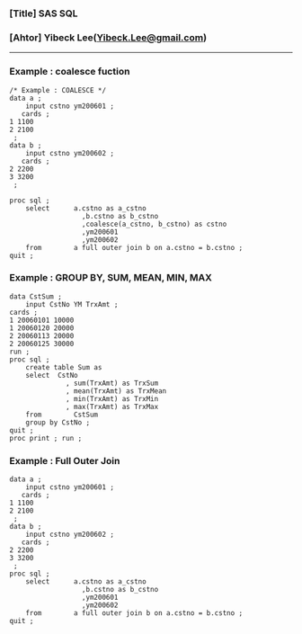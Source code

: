 ### [Title] SAS SQL
### [Ahtor] Yibeck Lee(Yibeck.Lee@gmail.com)
<hr>

### Example : coalesce fuction
```
/* Example : COALESCE */
data a ;
    input cstno ym200601 ;
   cards ;
1 1100
2 2100
 ;
data b ;
    input cstno ym200602 ;
   cards ;
2 2200
3 3200
 ;

proc sql ;
    select      a.cstno as a_cstno
                  ,b.cstno as b_cstno
                  ,coalesce(a_cstno, b_cstno) as cstno
                  ,ym200601
                  ,ym200602
    from        a full outer join b on a.cstno = b.cstno ;
quit ;
```

### Example : GROUP BY, SUM, MEAN, MIN, MAX
```
data CstSum ;
	input CstNo YM TrxAmt ;
cards ;
1 20060101 10000 
1 20060120 20000
2 20060113 20000
2 20060125 30000
run ;
proc sql ;
	create table Sum as
	select 	CstNo
	          ,	sum(TrxAmt) as TrxSum
	          ,	mean(TrxAmt) as TrxMean
	          ,	min(TrxAmt) as TrxMin
			  ,	max(TrxAmt) as TrxMax
	from		CstSum
	group by CstNo ;
quit ;
proc print ; run ;
```


### Example : Full Outer Join
```
data a ;
    input cstno ym200601 ;
   cards ;
1 1100
2 2100
 ;
data b ;
    input cstno ym200602 ;
   cards ;
2 2200
3 3200
 ;
proc sql ;
    select      a.cstno as a_cstno
                  ,b.cstno as b_cstno
                  ,ym200601
                  ,ym200602
    from        a full outer join b on a.cstno = b.cstno ;
quit ;
```
